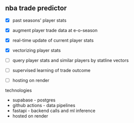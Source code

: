 ## nba trade predictor

- [x] past seasons' player stats
- [x] augment player trade data at e-o-season
- [x] real-time update of current player stats
- [x] vectorizing player stats
- [ ] query player stats and similar players by statline vectors
- [ ] supervised learning of trade outcome
- [ ] hosting on render


<p>technologies</p>
<ul>
  <li>supabase - postgres</li>
  <li>github actions - data pipelines</li>
  <li>fastapi - backend calls and ml inference</li>
  <li>hosted on render</li>
</ul>